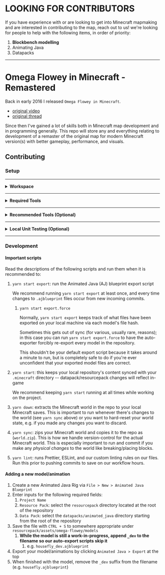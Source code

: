 # **LOOKING FOR CONTRIBUTORS**

If you have experience with or are looking to get into Minecraft mapmaking and are interested in contributing to the map, reach out to us! we're looking for people to help with the following items, in order of priority:

1. **Blockbench modelling**
2. Animating Java
3. Datapacks

---

# Omega Flowey in Minecraft - Remastered

Back in early 2016 I released `Omega Flowey in Minecraft`.

- [original video](https://youtu.be/5Q8OkmrZom8)
- [original thread](https://www.reddit.com/r/Undertale/comments/4a9jht/spoilers_omega_flowey_boss_fight_in_minecraft/)

Since then I've gained a lot of skills both in Minecraft map development and in programming generally. This repo will store any and everything relating to development of a remaster of the original map for modern Minecraft version(s) with better gameplay, performance, and visuals.

## Contributing

### Setup

---

<details>
  <summary><strong>Workspace</strong></summary>

1. Install [`Node.js >= 16.10`](https://nodejs.org/en/download)
2. Install [`Yarn 3.6.3`](https://v3.yarnpkg.com/getting-started/install) by running `corepack enable`
3. Initialize the repo by running `yarn`
4. Enable Yarn's Plug'n'Play with VSCode by running `yarn dlx @yarnpkg/sdks vscode`
5. Copy-paste `.env.EXAMPLE` and rename it to `.env`

   1. Replace all the paths in your new `.env` with paths on your local machine -- e.g. replacing `afro` with `<YOUR_USERNAME>`.

   2. Replace `ASSETS_DIR` by following these steps:

      1. Extract a vanilla assets folder for Blockbench to use by following this [reddit post](https://www.reddit.com/r/Minecraft/comments/wdx9mk/how_do_i_find_the_assets_folder_in_minecraft/iikxx3d/)

         1. A typical `.minecraft` assets folder is found at `%appdata%/.minecraft/versions`

         2. You will need some form of file extraction software -- e.g. [7-Zip](https://www.7-zip.org/)

         3. The file context to extract the `.jar` will look something like `7-Zip > Extract to "1.21\"`

      2. Set `ASSETS_DIR` to the path to your extracted version folder

         1. **Make sure to point to the doubly nested folder** -- e.g. `.../versions/1.21/1.21`

6. Run `yarn down` to extract the Minecraft world to your local Minecraft's `saves` directory (so you can open the world in-game)

</details>

---

<details>
  <summary><strong>Required Tools</strong></summary>

1. [Blockbench](https://www.blockbench.net/downloads) -- for 3D modelling
   - Install our Blockbench CLI plugin:
     - Open Blockbench, then go to `File > Plugins > Load Plugin From File` and select the `bb-cli.js` file from your local `omega-flowey-remastered` repo (`omega-flowey-remastered/package-scripts/modules/bb-cli.js`).
   - Install Animated Java from the Blockbench plugin store
     - see the [docs](https://animated-java.dev/docs/getting-started/installing-animated-java#installing-animated-java) for a detailed guide on how to do this.
   - Restart Blockbench after installing these plugins

</details>

---

<details>
  <summary><strong>Recommended Tools (Optional)</strong></summary>

Install the following apps:

1. [paint.net](https://www.getpaint.net/download.html) -- for image editing
2. [ScreenToGif](https://www.screentogif.com/) -- lightweight GIF recorder
3. [DaVinci Resolve](https://www.blackmagicdesign.com/event/davinciresolvedownload) -- for video editing / frame-by-frame video analysis (of the original fight in Undertale)

We also recommend using [blockcolors.app](https://blockcolors.app/) to get a representative vanilla block texture for a desired color while texturing models.

</details>

---

<details>
  <summary><strong>Local Unit Testing (Optional)</strong></summary>

1. Download the [Fabric mod loader](https://fabricmc.net/) and install a new profile to your Minecraft launcher
2. Download the [Fabric API](https://www.curseforge.com/minecraft/mc-mods/fabric-api/files) jar
3. Download the latest release jar of [`packtest`](https://modrinth.com/mod/packtest)
   1. You should probably download the same version that we're currently specifying in `./.github/workflows/datapack.yml`
4. Move the `Fabric API` and `packtest` jars into your `mods` folder in the Minecraft directory (typically `%appdata%/.minecraft/mods`)
5. Run the new profile in your Minecraft launcher to launch a (lightly) modded instance that's able to run `packtest`'s new commands designed for testing
   1. Try: `test runall`
   2. See `packtest`'s [README](https://github.com/misode/packtest) for full command documentation

</details>

---

### Development

#### Important scripts

Read the descriptions of the following scripts and run them when it is recommended to:

1. `yarn start export`: run the Animated Java (AJ) blueprint export script

    We recommend running `yarn start export` at least once, and every time changes to `.ajblueprint` files occur from new incoming commits.

    1. `yarn start export.force`

        Normally, `yarn start export` keeps track of what files have been exported on your local machine via each model's file hash.

        Sometimes this gets out of sync (for various, usually rare, reasons); in this case you can run `yarn start export.force` to have the auto-exporter forcibly re-export every model in the repository.

        This shouldn't be your default export script because it takes around a minute to run, but is completely safe to do if you're ever unconfident that your exported model files are correct.

2. `yarn start`: this keeps your local repository's content synced with your `.minecraft` directory -- datapack/resourcepack changes will reflect in-game

    We recommend keeping `yarn start` running at all times while working on the project.

3. `yarn down`: extracts the Minecraft world in the repo to your local Minecraft saves. This is important to run whenever there's changes to the world (see `yarn sync` above) or you want to hard-reset your world state, e.g. if you made any changes you want to discard.

4. `yarn sync`: zips your Minecraft world and copies it to the repo as (`world.zip`). This is how we handle version-control for the actual Minecraft world. This is especially important to run and commit if you make any _physical changes_ to the world like breaking/placing blocks.

5. `yarn lint`: runs Prettier, ESLint, and our custom linting rules on our files. Run this prior to pushing commits to save on our workflow hours.

#### Adding a new model/animation

1. Create a new Animated Java Rig via `File > New > Animated Java Blueprint`
2. Enter inputs for the following required fields:
   1. `Project Name`
   2. `Resource Pack`: select the `resourcepack` directory located at the root of the repository
   3. `Data Pack`: select the `datapacks/animated_java` directory starting from the root of the repository
3. Save the file with `CTRL + S` to somewhere appropriate under `resourcepack/assets/omega-flowey/models`
   1. **While the model is still a work-in-progress, append `_dev` to the filename so our auto-export scripts skip it**
      1. e.g. `housefly_dev.ajblueprint`
4. Export your model/animations by clicking `Animated Java > Export` at the top
5. When finished with the model, remove the `_dev` suffix from the filename (e.g. `housefly.ajblueprint`)
